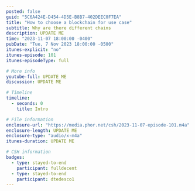 ```yaml
---
posted: false
guid: "5C6A424E-D454-4D5E-B8B7-402DEEC0F7EA"
title: "How to choose a blockchain for use case"
subtitle: Why are there different chains
description: UPDATE ME 
time: "2023-11-07 18:00:00 -0400"
pubDate: "Tue, 7 Nov 2023 18:00:00 -0500"
itunes-explicit: "no"
itunes-episode: 101
itunes-episodeType: full

# More info
youtube-full: UPDATE ME
discussion: UPDATE ME

# Timeline
timeline:
  - seconds: 0
    title: Intro

# File information
enclosure-url: "https://media.phor.net/csh/2023-11-07-episode-101.m4a"
enclosure-length: UPDATE ME
enclosure-type: "audio/x-m4a"
itunes-duration: UPDATE ME

# CSH information
badges:
  - type: stayed-to-end
    participant: fulldecent
  - type: stayed-to-end
    participant: dtedesco1
---
```


